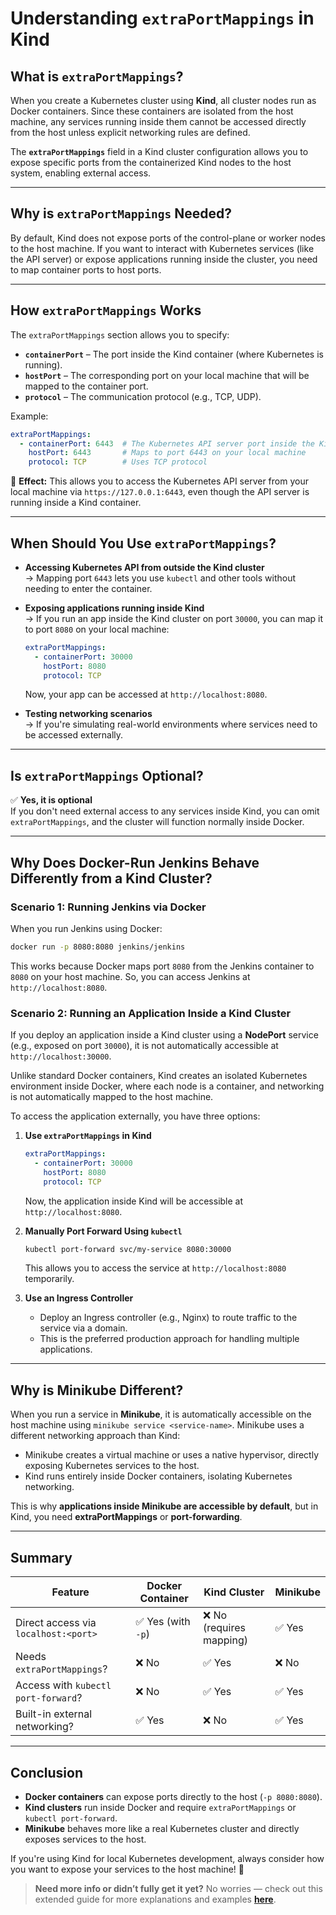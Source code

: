 # Understanding `extraPortMappings` in Kind

## What is `extraPortMappings`?
When you create a Kubernetes cluster using **Kind**, all cluster nodes run as Docker containers. Since these containers are isolated from the host machine, any services running inside them cannot be accessed directly from the host unless explicit networking rules are defined.

The **`extraPortMappings`** field in a Kind cluster configuration allows you to expose specific ports from the containerized Kind nodes to the host system, enabling external access.

---

## Why is `extraPortMappings` Needed?
By default, Kind does not expose ports of the control-plane or worker nodes to the host machine. If you want to interact with Kubernetes services (like the API server) or expose applications running inside the cluster, you need to map container ports to host ports.

---

## How `extraPortMappings` Works
The `extraPortMappings` section allows you to specify:

- **`containerPort`** – The port inside the Kind container (where Kubernetes is running).
- **`hostPort`** – The corresponding port on your local machine that will be mapped to the container port.
- **`protocol`** – The communication protocol (e.g., TCP, UDP).

Example:

```yaml
extraPortMappings:
  - containerPort: 6443  # The Kubernetes API server port inside the Kind node
    hostPort: 6443       # Maps to port 6443 on your local machine
    protocol: TCP        # Uses TCP protocol
```

📌 **Effect:** This allows you to access the Kubernetes API server from your local machine via `https://127.0.0.1:6443`, even though the API server is running inside a Kind container.

---

## When Should You Use `extraPortMappings`?

- **Accessing Kubernetes API from outside the Kind cluster**  
  → Mapping port `6443` lets you use `kubectl` and other tools without needing to enter the container.

- **Exposing applications running inside Kind**  
  → If you run an app inside the Kind cluster on port `30000`, you can map it to port `8080` on your local machine:

  ```yaml
  extraPortMappings:
    - containerPort: 30000
      hostPort: 8080
      protocol: TCP
  ```

  Now, your app can be accessed at `http://localhost:8080`.

- **Testing networking scenarios**  
  → If you're simulating real-world environments where services need to be accessed externally.

---

## Is `extraPortMappings` Optional?
✅ **Yes, it is optional**  
If you don't need external access to any services inside Kind, you can omit `extraPortMappings`, and the cluster will function normally inside Docker.

---

## Why Does Docker-Run Jenkins Behave Differently from a Kind Cluster?

### Scenario 1: Running Jenkins via Docker
When you run Jenkins using Docker:

```sh
docker run -p 8080:8080 jenkins/jenkins
```

This works because Docker maps port `8080` from the Jenkins container to `8080` on your host machine. So, you can access Jenkins at `http://localhost:8080`.

### Scenario 2: Running an Application Inside a Kind Cluster
If you deploy an application inside a Kind cluster using a **NodePort** service (e.g., exposed on port `30000`), it is not automatically accessible at `http://localhost:30000`.

Unlike standard Docker containers, Kind creates an isolated Kubernetes environment inside Docker, where each node is a container, and networking is not automatically mapped to the host machine.

To access the application externally, you have three options:

1. **Use `extraPortMappings` in Kind**  
   ```yaml
   extraPortMappings:
     - containerPort: 30000
       hostPort: 8080
       protocol: TCP
   ```
   Now, the application inside Kind will be accessible at `http://localhost:8080`.

2. **Manually Port Forward Using `kubectl`**  
   ```sh
   kubectl port-forward svc/my-service 8080:30000
   ```
   This allows you to access the service at `http://localhost:8080` temporarily.

3. **Use an Ingress Controller**  
   - Deploy an Ingress controller (e.g., Nginx) to route traffic to the service via a domain.
   - This is the preferred production approach for handling multiple applications.

---

## Why is Minikube Different?

When you run a service in **Minikube**, it is automatically accessible on the host machine using `minikube service <service-name>`. Minikube uses a different networking approach than Kind:

- Minikube creates a virtual machine or uses a native hypervisor, directly exposing Kubernetes services to the host.
- Kind runs entirely inside Docker containers, isolating Kubernetes networking.

This is why **applications inside Minikube are accessible by default**, but in Kind, you need **extraPortMappings** or **port-forwarding**.

---

## Summary

| Feature                 | Docker Container  | Kind Cluster  | Minikube  |
|-------------------------|------------------|--------------|-----------|
| Direct access via `localhost:<port>` | ✅ Yes (with `-p`) | ❌ No (requires mapping) | ✅ Yes |
| Needs `extraPortMappings`? | ❌ No | ✅ Yes | ❌ No |
| Access with `kubectl port-forward`? | ❌ No | ✅ Yes | ✅ Yes |
| Built-in external networking? | ✅ Yes | ❌ No | ✅ Yes |

---

## Conclusion

- **Docker containers** can expose ports directly to the host (`-p 8080:8080`).
- **Kind clusters** run inside Docker and require `extraPortMappings` or `kubectl port-forward`.
- **Minikube** behaves more like a real Kubernetes cluster and directly exposes services to the host.

If you're using Kind for local Kubernetes development, always consider how you want to expose your services to the host machine! 🚀


> **Need more info or didn’t fully get it yet?**
No worries — check out this extended guide for more explanations and examples [**here**](extraPortMappings-b.md).